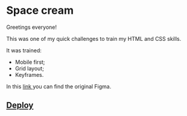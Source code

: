 <h1>Space cream</h1>

Greetings everyone!

This was one of my quick challenges to train my HTML and CSS skills. 

It was trained:

- Mobile first;
- Grid layout;
- Keyframes.

In this <a href="https://www.figma.com/file/pddZCuQIRLjk5dEHQ4L4YR/Stage-03---Grid-com-anima%C3%A7%C3%B5es/duplicate?node-id=0%3A1"> link </a> you can find the original Figma.

<a href="https://henriquekishida.github.io/Space-Cream/"><h2>Deploy</h2></a>
